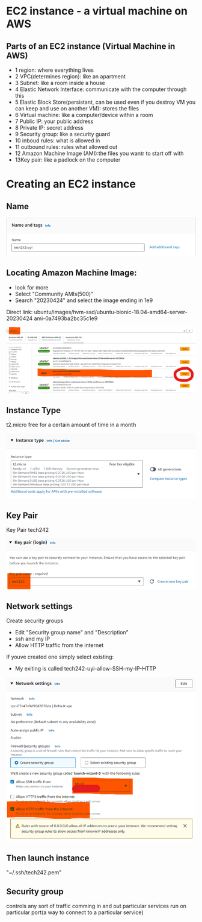 # EC2 instance - a virtual machine on AWS

## Parts of an EC2 instance (Virtual Machine in AWS)

- 1 region: where everything lives
- 2 VPC(determines region): like an apartment
- 3 Subnet: like a room inside a house
- 4 Elastic Network Interface: communicate with the computer through this
- 5 Elastic Block Store(persistant, can be used even if you destroy VM you can keep and use on another VM): stores the files
- 6 Virtual machine: like a computer/device within a room
- 7 Public IP: your public address
- 8 Private IP: secret address
- 9 Security group: like a security guard
- 10 inboud rules: what is allowed in
- 11 outbound rules: rules what allowed out
- 12 Amazon Machine Image (AMI):the files you wantr to start off with
- 13Key pair: like a padlock on the computer


# Creating an EC2 instance

## Name 
![Naming](../readme-images/Instance_Name.png)

## Locating Amazon Machine Image: 
- look for more 
- Select "Community AMIs(500)"
- Search "20230424" and select the image ending in 1e9
  
Direct link: ubuntu/images/hvm-ssd/ubuntu-bionic-18.04-amd64-server-20230424 ami-0a7493ba2bc35c1e9

![Select Image](../readme-images/Select_Image_Instance.png)

## Instance Type
t2.micro
free for a certain amount of time in a month

![Instance Type](../readme-images/Instance_Type.png)

## Key Pair
Key Pair tech242

![Key Pair to select](../readme-images/Key_Pair_Instance.png)

## Network settings
Create security groups
- Edit "Security group name" and "Description"
- ssh and my IP
- Allow HTTP traffic from the internet

If youve created one simply select existing:
- My exiting is called tech242-uyi-allow-SSH-my-IP-HTTP

![Network settings](../readme-images/Network_Settings_Instance.png)

## Then launch instance
"~/.ssh/tech242.pem"

## Security group
controls any sort of traffic comming in and out
particular services run on particular port(a way to connect to a particular service)
